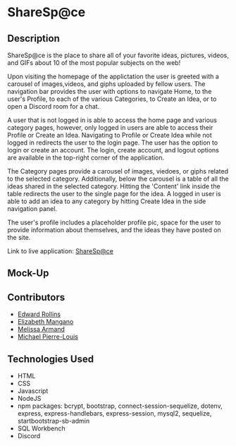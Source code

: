 # ShareSp@ce

## Description
ShareSp@ce is the place to share all of your favorite ideas, pictures, videos, and GIFs about 10 of the most popular subjects on the web!  

Upon visiting the homepage of the applictation the user is greeted with a carousel of images,videos, and giphs uploaded by fellow users.  The navigation bar provides the user with options to navigate Home, to the user's Profile, to each of the various Categories, to Create an Idea, or to open a Discord room for a chat.

A user that is not logged in is able to access the home page and various category pages, however, only logged in users are able to access their Profile or Create an Idea.  Navigating to Profile or Create Idea while not logged in redirects the user to the login page.  The user has the option to login or create an account. The login, create account, and logout options are available in the top-right corner of the application.

The Category pages provide a carousel of images, viedoes, or giphs related to the selected category.  Additionally, below the carousel is a table of all the ideas shared in the selected category.  Hitting the 'Content' link inside the table redirects the user to the single page for the idea.  A logged in user is able to add an idea to any category by hitting Create Idea in the side navigation panel.

The user's profile includes a placeholder profile pic, space for the user to provide information about themselves, and the ideas they have posted on the site.

Link to live application: [ShareSp@ce](https://evening-sea-74828.herokuapp.com/)


## Mock-Up





## Contributors
- [Edward Rollins](https://github.com/Errollinsjr)
- [Elizabeth Mangano](https://github.com/emangano2816)
- [Melissa Armand](https://github.com/melissarmand)
- [Michael Pierre-Louis](https://github.com/mgpierrelouis)


## Technologies Used
- HTML
- CSS
- Javascript
- NodeJS
- npm packages: bcrypt, bootstrap, connect-session-sequelize, dotenv, express, express-handlebars, express-session, mysql2, sequelize, startbootstrap-sb-admin
- SQL Workbench
- Discord
